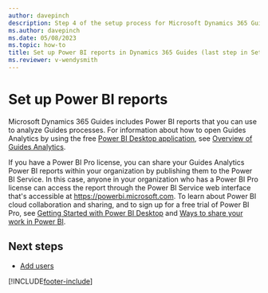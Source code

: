```yaml
---
author: davepinch
description: Step 4 of the setup process for Microsoft Dynamics 365 Guides. In this step, you set up Power BI reports.
ms.author: davepinch
ms.date: 05/08/2023
ms.topic: how-to
title: Set up Power BI reports in Dynamics 365 Guides (last step in Setup process)
ms.reviewer: v-wendysmith
---
```


# Set up Power BI reports

Microsoft Dynamics 365 Guides includes Power BI reports that you can use to analyze Guides processes. For information about how to open Guides Analytics by using the free [Power BI Desktop application](https://powerbi.microsoft.com/get-started/), see [Overview of Guides Analytics](./analytics-guide.md).

If you have a Power BI Pro license, you can share your Guides Analytics Power BI reports within your organization by publishing them to the Power BI Service. In this case, anyone in your organization who has a Power BI Pro license can access the report through the Power BI Service web interface that's accessible at <https://powerbi.microsoft.com>. To learn about Power BI cloud collaboration and sharing, and to sign up for a free trial of Power BI Pro, see [Getting Started with Power BI Desktop](https://powerbi.microsoft.com/get-started/) and [Ways to share your work in Power BI](/power-bi/service-how-to-collaborate-distribute-dashboards-reports).

## Next steps

- [Add users](add-users.md)

[!INCLUDE[footer-include](../includes/footer-banner.md)]
